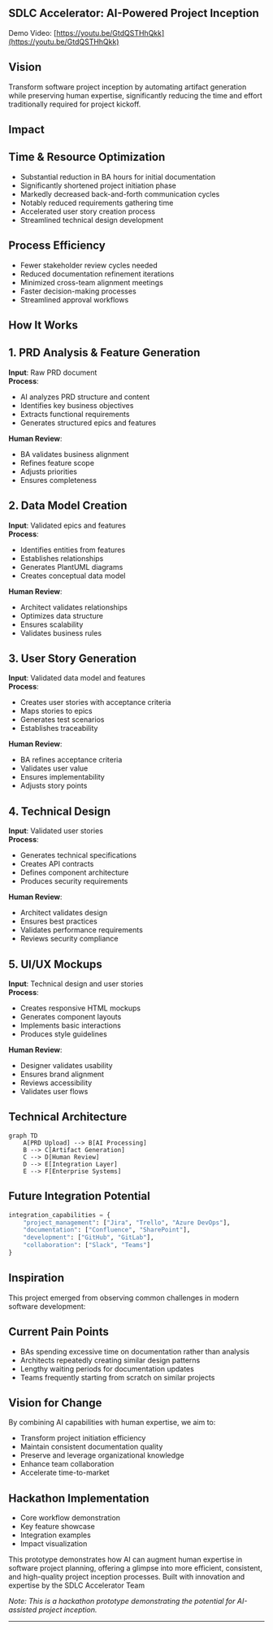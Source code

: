SDLC Accelerator: AI-Powered Project Inception
----------------------------------------------
Demo Video: [https://youtu.be/GtdQSTHhQkk](https://youtu.be/GtdQSTHhQkk)

Vision
------

Transform software project inception by automating artifact generation while preserving human expertise, significantly reducing the time and effort traditionally required for project kickoff.

Impact
------

Time & Resource Optimization
----------------------------

*   Substantial reduction in BA hours for initial documentation
*   Significantly shortened project initiation phase
*   Markedly decreased back-and-forth communication cycles
*   Notably reduced requirements gathering time
*   Accelerated user story creation process
*   Streamlined technical design development

Process Efficiency
------------------

*   Fewer stakeholder review cycles needed
*   Reduced documentation refinement iterations
*   Minimized cross-team alignment meetings
*   Faster decision-making processes
*   Streamlined approval workflows

How It Works
------------

1\. PRD Analysis & Feature Generation
-------------------------------------

**Input**: Raw PRD document  
**Process**:

*   AI analyzes PRD structure and content
*   Identifies key business objectives
*   Extracts functional requirements
*   Generates structured epics and features  

**Human Review**:
*   BA validates business alignment
*   Refines feature scope
*   Adjusts priorities
*   Ensures completeness

2\. Data Model Creation
-----------------------

**Input**: Validated epics and features  
**Process**:

*   Identifies entities from features
*   Establishes relationships
*   Generates PlantUML diagrams
*   Creates conceptual data model  

**Human Review**:
*   Architect validates relationships
*   Optimizes data structure
*   Ensures scalability
*   Validates business rules

3\. User Story Generation
-------------------------

**Input**: Validated data model and features  
**Process**:

*   Creates user stories with acceptance criteria
*   Maps stories to epics
*   Generates test scenarios
*   Establishes traceability  

**Human Review**:
*   BA refines acceptance criteria
*   Validates user value
*   Ensures implementability
*   Adjusts story points

4\. Technical Design
--------------------

**Input**: Validated user stories  
**Process**:

*   Generates technical specifications
*   Creates API contracts
*   Defines component architecture
*   Produces security requirements
  
**Human Review**:
*   Architect validates design
*   Ensures best practices
*   Validates performance requirements
*   Reviews security compliance

5\. UI/UX Mockups
-----------------

**Input**: Technical design and user stories  
**Process**:

*   Creates responsive HTML mockups
*   Generates component layouts
*   Implements basic interactions
*   Produces style guidelines  

**Human Review**:
*   Designer validates usability
*   Ensures brand alignment
*   Reviews accessibility
*   Validates user flows

Technical Architecture
----------------------

```text
graph TD
    A[PRD Upload] --> B[AI Processing]
    B --> C[Artifact Generation]
    C --> D[Human Review]
    D --> E[Integration Layer]
    E --> F[Enterprise Systems]
```

Future Integration Potential
----------------------------

```python
integration_capabilities = {
    "project_management": ["Jira", "Trello", "Azure DevOps"],
    "documentation": ["Confluence", "SharePoint"],
    "development": ["GitHub", "GitLab"],
    "collaboration": ["Slack", "Teams"]
}
```

Inspiration
-----------

This project emerged from observing common challenges in modern software development:

Current Pain Points
-------------------

*   BAs spending excessive time on documentation rather than analysis
*   Architects repeatedly creating similar design patterns
*   Lengthy waiting periods for documentation updates
*   Teams frequently starting from scratch on similar projects

Vision for Change
-----------------

By combining AI capabilities with human expertise, we aim to:

*   Transform project initiation efficiency
*   Maintain consistent documentation quality
*   Preserve and leverage organizational knowledge
*   Enhance team collaboration
*   Accelerate time-to-market


Hackathon Implementation
------------------------

*   Core workflow demonstration
*   Key feature showcase
*   Integration examples
*   Impact visualization

This prototype demonstrates how AI can augment human expertise in software project planning, offering a glimpse into more efficient, consistent, and high-quality project inception processes. Built with innovation and expertise by the SDLC Accelerator Team 

_Note: This is a hackathon prototype demonstrating the potential for AI-assisted project inception._

---
